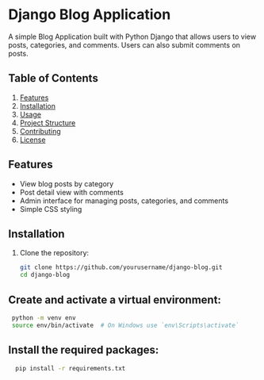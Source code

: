 # Django Blog Application

A simple Blog Application built with Python Django that allows users to view posts, categories, and comments. Users can also submit comments on posts.

## Table of Contents

1. [Features](#features)
2. [Installation](#installation)
3. [Usage](#usage)
4. [Project Structure](#project-structure)
5. [Contributing](#contributing)
6. [License](#license)

## Features

- View blog posts by category
- Post detail view with comments
- Admin interface for managing posts, categories, and comments
- Simple CSS styling

## Installation

1. Clone the repository:
   ```bash
   git clone https://github.com/yourusername/django-blog.git
   cd django-blog
   ```

## Create and activate a virtual environment:
   ```bash
    python -m venv env
    source env/bin/activate  # On Windows use `env\Scripts\activate`
   ```

## Install the required packages:
   
  ```bash
    pip install -r requirements.txt
   ```
